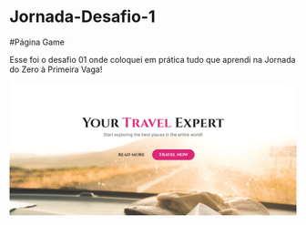 # Jornada-Desafio-1

#Página Game

Esse foi o desafio 01 onde coloquei em prática tudo que aprendi na Jornada do Zero à Primeira Vaga!

![preview](./assets/image.png)

